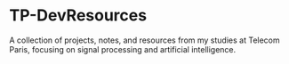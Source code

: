 # TP-DevResources
A collection of projects, notes, and resources from my studies at Telecom Paris, focusing on signal processing and artificial intelligence. 
